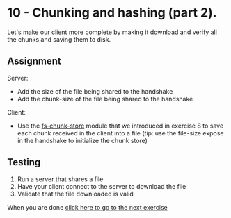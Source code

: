 # 10 - Chunking and hashing (part 2).

Let's make our client more complete by making it download and verify all
the chunks and saving them to disk.

## Assignment

Server:

- Add the size of the file being shared to the handshake
- Add the chunk-size of the file being shared to the handshake

Client:

- Use the [fs-chunk-store](https://github.com/feross/fs-chunk-store)
  module that we introduced in exercise 8 to save each chunk received in
  the client into a file (tip: use the file-size expose in the handshake
  to initialize the chunk store)

## Testing

1. Run a server that shares a file
1. Have your client connect to the server to download the file
1. Validate that the file downloaded is valid

When you are done [click here to go to the next exercise](11.html)
